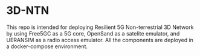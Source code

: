 # 3D-NTN
This repo is intended for deploying Resilient 5G Non-terrestrial 3D Network by using Free5GC as a 5G core, OpenSand as a satelite emulator, and UERANSIM as a radio access emulator. All the components are deployed in a docker-compose environment.
